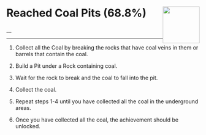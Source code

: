 # Reached Coal Pits (68.8%) <img style="float: right;" src="https://cdn.cloudflare.steamstatic.com/steamcommunity/public/images/apps/881100/758f9b900906a4dd07fc120aba01daf5e3851045.jpg" width="96" height="96">

__

---

1. Collect all the Coal by breaking the rocks that have coal veins in them or barrels that contain the coal.

2. Build a Pit under a Rock containing coal.

3. Wait for the rock to break and the coal to fall into the pit.

4. Collect the coal.

5. Repeat steps 1-4 until you have collected all the coal in the underground areas.

6. Once you have collected all the coal, the achievement should be unlocked.